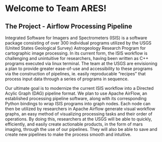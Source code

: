 # Welcome to Team ARES!

## The Project - Airflow Processing Pipeline
Integrated Software for Imagers and Spectrometers (ISIS) is a software package consisting of over 300 individual programs utilized by the USGS (United States Geological Survey) Astrogeology Research Program for cartographic image processing. In its current form, the ISIS workflow is challenging and unintuitive for researchers, having been written as C++ programs executed via linux terminal. The team at the USGS are envisioning a plan to provide greater ease-of-use and accessibility to these programs via the construction of pipelines, ie. easily reproducable “recipes” that process input data through a series of programs in sequence.

Our ultimate goal is to modernize the current ISIS workflow into a Directed Acylic Graph (DAG) pipeline format. We plan to use Apache AirFlow, an established processing pipeline software, along with its corresponding Python bindings to wrap ISIS programs into graph nodes. Each node can then be utilized by researchers in Apache Airflow generate visual workflow graphs, an easy method of visualizing processing tasks and their order of operations. By doing this, researchers at the USGS will be able to quickly, efficiently, and easily create actionable products, in the form of mars imaging, through the use of our pipelines. They will also be able to save and create new pipelines to make the process smooth and intuitive.
